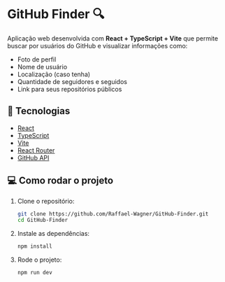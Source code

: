# GitHub Finder 🔍

Aplicação web desenvolvida com **React + TypeScript + Vite** que permite buscar por usuários do GitHub e visualizar informações como:

- Foto de perfil
- Nome de usuário
- Localização (caso tenha)
- Quantidade de seguidores e seguidos
- Link para seus repositórios públicos

## 🚀 Tecnologias

- [React](https://reactjs.org/)
- [TypeScript](https://www.typescriptlang.org/)
- [Vite](https://vitejs.dev/)
- [React Router](https://reactrouter.com/en/main)
- [GitHub API](https://docs.github.com/pt/rest)

## 💻 Como rodar o projeto

1. Clone o repositório:
   ```bash
   git clone https://github.com/Raffael-Wagner/GitHub-Finder.git
   cd GitHub-Finder
   
2. Instale as dependências:
   ```bash
   npm install

3. Rode o projeto:
   ```bash
   npm run dev
